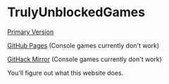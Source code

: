 # TrulyUnblockedGames

[Primary Version](http://david.thecallenders.com)

[GitHub Pages](https://wade7wastaken.github.io/TrulyUnblockedGames/) (Console games currently don't work)

[GitHack Mirror](https://raw.githack.com/wade7wastaken/TrulyUnblockedGames/master/Output/index.html) (Console games currently don't work)

You'll figure out what this website does.
